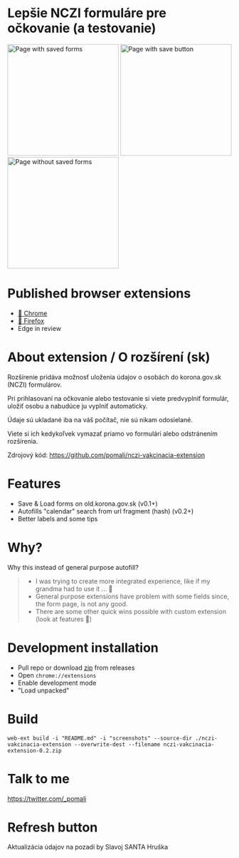 # Lepšie NCZI formuláre pre očkovanie (a testovanie)

<p float="left">
<img src="screenshots/www.old.korona.gov.sk_covid-19-vaccination-form.php(Laptop%20with%20MDPI%20screen)%20(1).png" alt="Page with saved forms" width="250"/>

<img src="screenshots/www.old.korona.gov.sk_covid-19-vaccination-form.php(Laptop%20with%20MDPI%20screen)%20(2).png" alt="Page with save button" width="250"/>

<img src="screenshots/www.old.korona.gov.sk_covid-19-vaccination-form.php(Laptop%20with%20MDPI%20screen).png" alt="Page without saved forms" width="250"/>
</p>

# Published browser extensions

- <a href="https://chrome.google.com/webstore/detail/lep%C5%A1ia-nczi-registr%C3%A1cia/fniphkhigniidpeeogcnmhgcnhfnajbo">🐶 Chrome</a>
- <a href="https://addons.mozilla.org/en-US/developers/addon/lep%C5%A1ia-nczi-registr%C3%A1cia" >🦊 Firefox</a>
- <!--🐠--> Edge in review

# About extension / O rozšírení (sk)

Rozšírenie pridáva možnosť uloženia údajov o osobách do korona.gov.sk (NCZI) formulárov.

Pri prihlasovaní na očkovanie alebo testovanie si viete predvyplniť formulár, uložiť osobu a nabudúce ju vyplniť automaticky.

Údaje sú ukladané iba na váš počítač, nie sú nikam odosielané.

Viete si ich kedykoľvek vymazať priamo vo formulári alebo odstránením rozšírenia.

Zdrojový kód: https://github.com/pomali/nczi-vakcinacia-extension

# Features

- Save & Load forms on old.korona.gov.sk (v0.1+)
- Autofills "calendar" search from url fragment (hash) (v0.2+)
- Better labels and some tips

# Why?

Why this instead of general purpose autofill?

> - I was trying to create more integrated experience, like if my grandma had to use it ... 🤨
> - General purpose extensions have problem with some fields since, the form page, is not any good.
> - There are some other quick wins possible with custom extension (look at features 🙂)

# Development installation

- Pull repo or download [zip](https://github.com/pomali/nczi-vakcinacia-extension/archive/v0.1.1.zip) from releases
- Open `chrome://extensions`
- Enable development mode
- "Load unpacked"

# Build

```
web-ext build -i "README.md" -i "screenshots" --source-dir ./nczi-vakcinacia-extension --overwrite-dest --filename nczi-vakcinacia-extension-0.2.zip
```

# Talk to me

https://twitter.com/_pomali

# Refresh button

Aktualizácia údajov na pozadí by Slavoj SANTA Hruška
